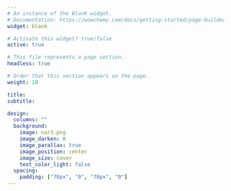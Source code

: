```yaml
---
# An instance of the Blank widget.
# Documentation: https://wowchemy.com/docs/getting-started/page-builder/
widget: blank

# Activate this widget? true/false
active: true

# This file represents a page section.
headless: true

# Order that this section appears on the page.
weight: 10

title: 
subtitle:

design:
  columns: ""
  background:
    image: nar3.png
    image_darken: 0
    image_parallax: true
    image_position: center
    image_size: cover
    text_color_light: false
  spacing:
    padding: ["70px", "0", "70px", "0"]
---
```

